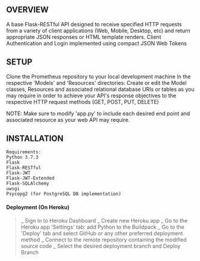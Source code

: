 ## OVERVIEW
A base Flask-RESTful API designed to receive specified HTTP requests from a variety of client applications (Web, Mobile, Desktop, etc) and return appropriate JSON responses or HTML template renders. Client Authentication and Login implemented using compact JSON Web Tokens 

## SETUP
Clone the Prometheus repository to your local development machine
In the respective 'Models' and 'Resources' directories: Create or edit the Model classes, Resources and associated relational database URIs or tables as you may require in order to achieve your API's response objectives to the respective HTTP request methods (GET, POST, PUT, DELETE)

NOTE: Make sure to modify 'app.py' to include each desired end point and associated resource as your web API may require. 



## INSTALLATION

``````````````
Requirements:
Python 3.7.3
Flask
Flask-RESTful
Flask-JWT
Flask-JWT-Extended
Flask-SQLAlchemy
uwsgi
Psycopg2 (for PostgreSQL DB implementation)
``````````````

#### Deployment (On Heroku)
>_ Sign In to Heroku Dashboard
>_ Create new Heroku app
>_ Go to the Heroku app 'Settings' tab: add Python to the Buildpack
>_ Go to the 'Deploy' tab and select GitHub or any other preferred deployment method
>_ Connect to the remote repository containing the modified source code 
>_ Select the desired deployment branch and Deploy Branch 



